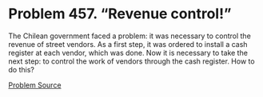 # Problem 457. “Revenue control!”

The Chilean government faced a problem: it was necessary to control the revenue of street vendors. As a first step, it was ordered to install a cash register at each vendor, which was done. Now it is necessary to take the next step: to control the work of vendors through the cash register. How to do this?

[Problem Source](https://www.trizland.ru/tasks/1804/)